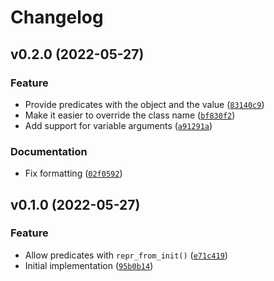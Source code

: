 # Changelog

<!--next-version-placeholder-->

## v0.2.0 (2022-05-27)
### Feature
* Provide predicates with the object and the value ([`83140c9`](https://github.com/kalekundert/reprfunc/commit/83140c9b03b4c269beb1866943b5a39753ceb26f))
* Make it easier to override the class name ([`bf830f2`](https://github.com/kalekundert/reprfunc/commit/bf830f2859321679e09924f8ff8aff61aa9e3974))
* Add support for variable arguments ([`a91291a`](https://github.com/kalekundert/reprfunc/commit/a91291ae5d5868b5320a546bb0c6a239e5f2dbcf))

### Documentation
* Fix formatting ([`02f0592`](https://github.com/kalekundert/reprfunc/commit/02f0592f8761e7c7c047eeca532238b86ee69bde))

## v0.1.0 (2022-05-27)
### Feature
* Allow predicates with `repr_from_init()` ([`e71c419`](https://github.com/kalekundert/reprfunc/commit/e71c4191a432ca8ae7f4aae7c0a2773994a043aa))
* Initial implementation ([`95b0b14`](https://github.com/kalekundert/reprfunc/commit/95b0b1407e043fcd3a3c07b5bc5dfa120d5a51d3))
